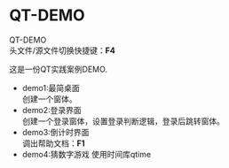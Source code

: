 # QT-DEMO
QT-DEMO  
头文件/源文件切换快捷键：**F4**  

这是一份QT实践案例DEMO.
- demo1:最简桌面  
创建一个窗体。
- demo2:登录界面  
创建一个登录窗体，设置登录判断逻辑，登录后跳转窗体。
- demo3:倒计时界面  
调出帮助文档：**F1**
- demo4:猜数字游戏
使用时间库qtime
